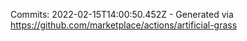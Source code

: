 Commits: 2022-02-15T14:00:50.452Z - Generated via https://github.com/marketplace/actions/artificial-grass
<br>
